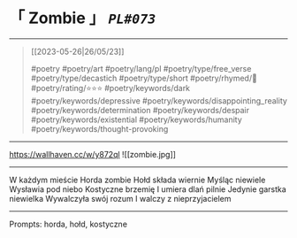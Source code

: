 # &#12300; Zombie &#12301; *`PL#073`*

---

> [[2023-05-26|26/05/23]]
> 
> #poetry 
> #poetry/art 
> #poetry/lang/pl 
> #poetry/type/free_verse #poetry/type/decastich #poetry/type/short 
> #poetry/rhymed/🔴 
> #poetry/rating/⭐⭐⭐ 
> #poetry/keywords/dark #poetry/keywords/depressive #poetry/keywords/disappointing_reality #poetry/keywords/determination #poetry/keywords/despair #poetry/keywords/existential #poetry/keywords/humanity #poetry/keywords/thought-provoking 

---

https://wallhaven.cc/w/y872ql
![[zombie.jpg]]

---

W każdym mieście
Horda zombie
Hołd składa wiernie 
Myśląc niewiele
Wysławia pod niebo
Kostyczne brzemię
I umiera dlań pilnie
Jedynie garstka niewielka
Wywalczyła swój rozum
I walczy z nieprzyjacielem

---

Prompts: horda, hołd, kostyczne